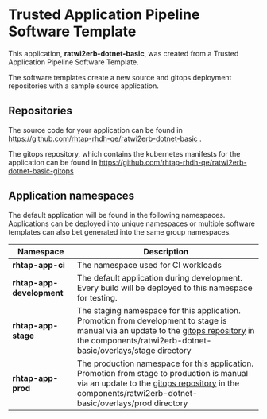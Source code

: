 # Trusted Application Pipeline Software Template

This application, **ratwi2erb-dotnet-basic**, was created from a Trusted Application Pipeline Software Template.

The software templates create a new source and gitops deployment repositories with a sample source application. 

## Repositories

The source code for your application can be found in [https://github.com/rhtap-rhdh-qe/ratwi2erb-dotnet-basic ](https://github.com/rhtap-rhdh-qe/ratwi2erb-dotnet-basic ).
 
The gitops repository, which contains the kubernetes manifests for the application can be found in 
[https://github.com/rhtap-rhdh-qe/ratwi2erb-dotnet-basic-gitops ](https://github.com/rhtap-rhdh-qe/ratwi2erb-dotnet-basic-gitops ) 

## Application namespaces 

The default application will be found in the following namespaces. Applications can be deployed into unique namespaces or multiple software templates can also bet generated into the same group namespaces.  

|  Namespace   |  Description   |  
| -------- | -------- |
| **rhtap-app-ci** | The namespace used for CI workloads |
| **rhtap-app-development** | The default application during development. Every build will be deployed to this namespace for testing. |
| **rhtap-app-stage** | The staging namespace for this application. Promotion from development to stage is manual via an update to the [gitops repository](https://github.com/rhtap-rhdh-qe/ratwi2erb-dotnet-basic-gitops ) in the components/ratwi2erb-dotnet-basic/overlays/stage directory |
| **rhtap-app-prod** | The production namespace for this application. Promotion from stage to production is manual via an update to the [gitops repository](https://github.com/rhtap-rhdh-qe/ratwi2erb-dotnet-basic-gitops ) in the components/ratwi2erb-dotnet-basic/overlays/prod directory |